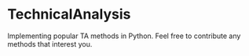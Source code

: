 # TechnicalAnalysis

Implementing popular TA methods in Python. Feel free to contribute any methods that interest you. 
